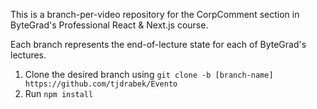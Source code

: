 This is a branch-per-video repository for the CorpComment section in ByteGrad's Professional React & Next.js course.

Each branch represents the end-of-lecture state for each of ByteGrad's lectures.
1. Clone the desired branch using `git clone -b [branch-name] https://github.com/tjdrabek/Evento`
2. Run `npm install`
